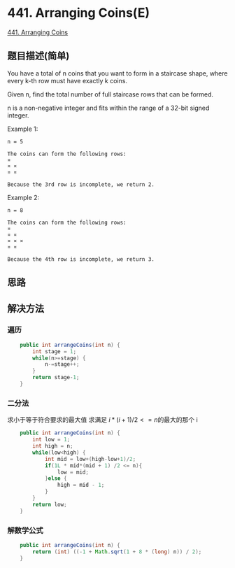 # 441. Arranging Coins(E)
[441. Arranging Coins](https://leetcode-cn.com/problems/arranging-coins/)

## 题目描述(简单)

You have a total of n coins that you want to form in a staircase shape, where every k-th row must have exactly k coins.

Given n, find the total number of full staircase rows that can be formed.

n is a non-negative integer and fits within the range of a 32-bit signed integer.

Example 1:
```
n = 5

The coins can form the following rows:
¤
¤ ¤
¤ ¤

Because the 3rd row is incomplete, we return 2.
```

Example 2:
```
n = 8

The coins can form the following rows:
¤
¤ ¤
¤ ¤ ¤
¤ ¤

Because the 4th row is incomplete, we return 3.
```

## 思路

## 解决方法

### 遍历


```java
    public int arrangeCoins(int n) {
    	int stage = 1;
        while(n>=stage) {
        	n-=stage++;
        }
        return stage-1;
    }
```



### 二分法

求小于等于符合要求的最大值
求满足 $i * (i + 1) / 2 <= n$的最大的那个 i
```java
    public int arrangeCoins(int n) {
    	int low = 1;
    	int high = n;
    	while(low<high) {
    		int mid = low+(high-low+1)/2;
    		if(1L * mid*(mid + 1) /2 <= n){
                low = mid;
            }else {
                high = mid - 1;
            }
    	}
    	return low;
    }
```
### 解数学公式


```java
    public int arrangeCoins(int n) {
        return (int) ((-1 + Math.sqrt(1 + 8 * (long) n)) / 2);
    }
```




